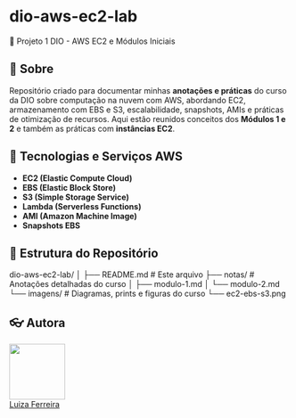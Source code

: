 # dio-aws-ec2-lab
🚀 Projeto 1 DIO - AWS EC2 e Módulos Iniciais

## 📌 Sobre
Repositório criado para documentar minhas **anotações e práticas** do curso da DIO  sobre computação na nuvem com AWS, abordando EC2, armazenamento com EBS e S3, escalabilidade, snapshots, AMIs e práticas de otimização de recursos.
Aqui estão reunidos conceitos dos **Módulos 1 e 2** e também as práticas com **instâncias EC2**.  

## 📌 Tecnologias e Serviços AWS

- **EC2 (Elastic Compute Cloud)**  
- **EBS (Elastic Block Store)**  
- **S3 (Simple Storage Service)**  
- **Lambda (Serverless Functions)**  
- **AMI (Amazon Machine Image)**  
- **Snapshots EBS**

## 📝 Estrutura do Repositório
dio-aws-ec2-lab/
│
├── README.md                # Este arquivo
├── notas/                   # Anotações detalhadas do curso
│   ├── modulo-1.md
│   └── modulo-2.md
└── imagens/                 # Diagramas, prints e figuras do curso
    └── ec2-ebs-s3.png

## :eyeglasses: Autora

<div><img src="https://github.com/luizaferreirafonseca.png" width="100px;"/></div>
<div><a href="https://github.com/luizaferreirafonseca">Luiza Ferreira</a></div>
</br></br>
